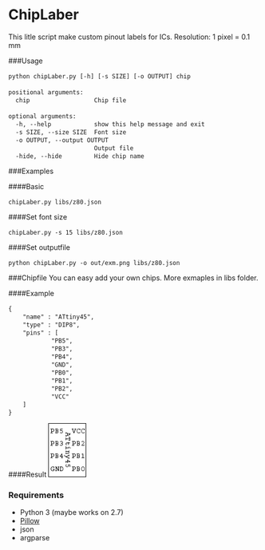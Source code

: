 # ChipLaber

This litle script make custom pinout labels for ICs. Resolution: 1 pixel = 0.1 mm

###Usage

```
python chipLaber.py [-h] [-s SIZE] [-o OUTPUT] chip

positional arguments:
  chip                  Chip file

optional arguments:
  -h, --help            show this help message and exit
  -s SIZE, --size SIZE  Font size
  -o OUTPUT, --output OUTPUT
                        Output file
  -hide, --hide         Hide chip name
```

###Examples

####Basic
```
chipLaber.py libs/z80.json
```

####Set font size
```
chipLaber.py -s 15 libs/z80.json
```

####Set outputfile
```
python chipLaber.py -o out/exm.png libs/z80.json
```

###Chipfile
You can easy add your own chips. More exmaples in libs folder.

####Example
```
{
	"name" : "ATtiny45",
	"type" : "DIP8",
	"pins" : [
			"PB5",
			"PB3",
			"PB4",
			"GND",
			"PB0",
			"PB1",
			"PB2",
			"VCC"
	]
}
```

####Result
![Result](https://raw.githubusercontent.com/Henkru/ChipLaber/master/example.png)

### Requirements
 * Python 3 (maybe works on 2.7)
 * [Pillow](http://pillow.readthedocs.org/en/latest/installation.html) 
 * json
 * argparse
